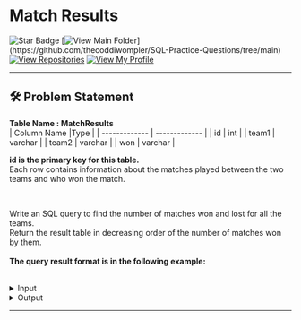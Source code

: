 # Match Results
![Star Badge](https://img.shields.io/static/v1?label=%F0%9F%8C%9F&message=If%20Useful&style=style=flat&color=BC4E99)
[![View Main Folder](https://img.shields.io/badge/View-Main_Folder-971901?)](https://github.com/thecoddiwompler/SQL-Practice-Questions/tree/main)
[![View Repositories](https://img.shields.io/badge/View-My_Repositories-blue?logo=GitHub)](https://github.com/thecoddiwompler?tab=repositories)
[![View My Profile](https://img.shields.io/badge/View-My_Profile-green?logo=GitHub)](https://github.com/thecoddiwompler)

---

## 🛠️ Problem Statement

  <b>Table Name : MatchResults</b>
</br>
|  Column Name  |Type |
| ------------- | ------------- |
| id  | int  |
| team1  | varchar  |
| team2  | varchar  |
| won  | varchar  |

<b> id is the primary key for this table. </b><br/>
Each row contains information about the matches played between the two teams and who won the match.
<br/>

<br/>

Write an SQL query to find the number of matches won and lost for all the teams.
</br>
Return the result table in decreasing order of the number of matches won by them.
</br>
</br>
<b>The query result format is in the following example:  </b>
</br>
</br>

 <details>
<summary>
Input
</summary>

<b>Table Name : MatchResults</b>

| id  | team1  |  team2 | won |
| --- | ------ | ------ | --- |
| 1    | India         | Australia     | India        |
| 2    | Australia     | England       | Australia    |
| 3    | England       | India         | India        |
| 4    | South Africa  | Australia     | Australia    |
| 5    | England       | South Africa  | South Africa |
| 6    | India         | South Africa  | India        |
| 7    | Sri Lanka     | India         | India        |
| 8    | Australia     | Sri Lanka     | Australia    |
| 9    | Sri Lanka     | England       | Sri Lanka    |
| 10   | South Africa  | Sri Lanka     | South Africa |

</details>

<details>
<summary>
Output
</summary>

| Team          | Played | Won | Lost |
|---------------|--------|-----|------|
| India         | 4      | 4   | 0    |
| Australia     | 4      | 3   | 1    |
| South Africa  | 4      | 2   | 2    |
| Sri Lanka     | 4      | 1   | 3    |
| England       | 4      | 0   | 4    |

</details>

---
